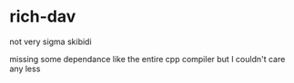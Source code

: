 # rich-dav
not very sigma skibidi

missing some dependance like the entire cpp compiler but I couldn't care any less
